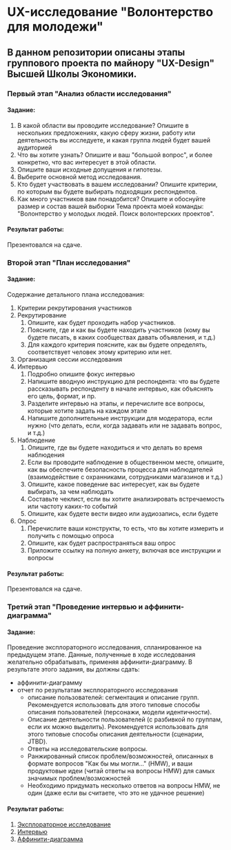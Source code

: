 # UX-исследование "Волонтерство для молодежи"
## В данном репозитории описаны этапы группового проекта по майнору "UX-Design" Высшей Школы Экономики. 
### Первый этап "Анализ области исследования"
#### Задание:
1. В какой области вы проводите исследование? Опишите в нескольких предложениях, какую сферу жизни, работу или деятельность вы исследуете, и какая группа людей будет вашей аудиторией
2. Что вы хотите узнать? Опишите и ваш "большой вопрос", и более конкретно, что вас интересует в этой области.
3. Опишите ваши исходные допущения и гипотезы.
4. Выберите основной метод исследования.
5. Кто будет участвовать в вашем исследовании? Опишите критерии, по которым вы будете выбирать подходящих респондентов.
6. Как много участников вам понадобится? Опишите и обоснуйте размер и состав вашей выборки
Тема проекта моей команды: "Волонтерство у молодых людей. Поиск волонтерских проектов".
#### Результат работы:
Презентовался на сдаче.
### Второй этап "План исследования"
#### Задание:
Содержание детального плана исследования:
1. Критерии рекрутирования участников
2. Рекрутирование
    1. Опишите, как будет проходить набор участников. 
    2. Поясните, где и как вы будете находить участников (кому вы будете писать, в каких сообществах давать объявления, и т.д.)
    3. Для каждого критерия поясните, как вы будете определять, соответствует человек этому критерию или нет.
3. Организация сессии исследования
4. Интервью
    1. Подробно опишите фокус интервью
    2. Напишите вводную инструкцию для респондента: что вы будете рассказывать респонденту в начале интервью, как объяснять его цель, формат, и пр.
    3. Разделите интервью на этапы, и перечислите все вопросы, которые хотите задать на каждом этапе
    4. Напишите дополнительные инструкции для модератора, если нужно (что делать, если, когда задавать или не задавать вопрос, и т.д.)
5. Наблюдение
    1. Опишите, где вы будете находиться и что делать во время наблюдения
    2. Если вы проводите наблюдение в общественном месте, опишите, как вы обеспечите безопасность процесса для наблюдателей (взаимодействие с охранниками, сотрудниками магазинов и т.д.)
    3. Опишите, какое поведение вас интересует, как вы будете выбирать, за чем наблюдать
    4. Составьте чеклист, если вы хотите анализировать встречаемость или частоту каких-то событий
    5. Опишите, как будете вести видео или аудиозапись, если будете
6. Опрос
    1. Перечислите ваши конструкты, то есть, что вы хотите измерить и получить с помощью опроса
    2. Опишите, как будет распространяться ваш опрос
    3. Приложите ссылку на полную анкету, включая все инструкции и вопросы
#### Результат работы:
Презентовался на сдаче.

### Третий этап "Проведение интервью и аффинити-диаграмма"
#### Задание:
Проведение эксплораторного исследования, спланированное на предыдущем этапе. Данные, полученные в ходе исследования желательно обрабатывать, применяя аффинити-диаграмму. В результате этого задания, вы должны сдать:
- аффинити-диаграмму
- отчет по результатам эксплораторного исследования
    - описание пользователей: сегментация и описание групп. Рекомендуется использовать для этого типовые способы описания пользователей (персонажи, модели идентичности).
    - Описание деятельности пользователей (с разбивкой по группам, если их можно выделить). Рекомендуется использовать для этого типовые способы описания деятельности (сценарии, JTBD).  
    - Ответы на исследовательские вопросы.
    - Ранжированный список проблем/возможностей, описанных в формате вопросов "Как бы мы могли..." (HMW), и ваши продуктовые идеи (читай ответы на вопросы HMW) для самых значимых проблем/возможностей
    - Необходимо придумать несколько ответов на вопросы HMW, не один (даже если вы считаете, что это не удачное решение)
#### Результат работы:
1. [Эксплораторное исследование](https://www.figma.com/file/jJX9Aogi5wdMTQKA9LsenM/%D0%AD%D0%BA%D1%81%D0%BF%D0%BB%D0%BE%D1%80%D0%B0%D1%82%D0%BE%D1%80%D0%BD%D0%BE%D0%B5-%D0%B8%D1%81%D1%81%D0%BB%D0%B5%D0%B4%D0%BE%D0%B2%D0%B0%D0%BD%D0%B8%D0%B5?node-id=0%3A1)
1. [Интервью](https://drive.google.com/drive/u/1/folders/1nsblmE2jGf7tfCHuurhWE0LdzKYOQmXQ)
2. [Аффинити-диаграмма](https://www.figma.com/file/KMb5EtA5LRnVYGd7ATAt7r/%D0%B0%D1%84%D1%84%D0%B8%D0%BD%D0%B8%D1%82%D0%B8?node-id=0%3A1)
